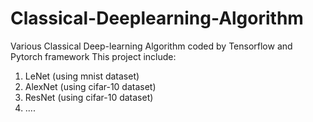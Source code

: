 # Classical-Deeplearning-Algorithm
Various Classical Deep-learning Algorithm coded by Tensorflow and Pytorch framework
This project include:
1. LeNet (using mnist dataset)
2. AlexNet (using cifar-10 dataset)
3. ResNet (using cifar-10 dataset)
4. ....
